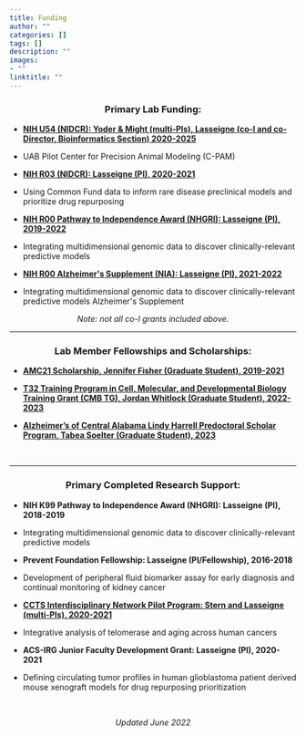 ```yaml
---
title: Funding
author: ""
categories: []
tags: []
description: ""
images:
- ""
linktitle: ""
---
```


### <center>Primary Lab Funding:</center>

* __<a href="https://projectreporter.nih.gov/project_info_description.cfm?aid=10131930&icde=52475269&ddparam=&ddvalue=&ddsub=&cr=11&csb=default&cs=ASC&pball=" target="_blank">NIH U54 (NIDCR): Yoder & Might (multi-PIs), Lasseigne (co-I and co-Director, Bioinformatics Section) 2020-2025</a>__
 * UAB Pilot Center for Precision Animal Modeling (C-PAM)
 
* __<a href="https://projectreporter.nih.gov/project_info_description.cfm?aid=10105688&icde=52475141&ddparam=&ddvalue=&ddsub=&cr=2&csb=default&cs=ASC&MMOpt=" target="_blank">NIH R03 (NIDCR): Lasseigne (PI), 2020-2021</a>__
 * Using Common Fund data to inform rare disease preclinical models and prioritize drug repurposing 
 
* __<a href="https://projectreporter.nih.gov/project_info_description.cfm?aid=9936223&icde=52475141&ddparam=&ddvalue=&ddsub=&cr=1&csb=default&cs=ASC&pball=" target="_blank">NIH R00 Pathway to Independence Award (NHGRI): Lasseigne (PI), 2019-2022</a>__               
 * Integrating multidimensional genomic data to discover clinically-relevant predictive models
 
* __<a href="https://reporter.nih.gov/search/NEwpECgWQEWUazjfXlLIdQ/project-details/10286414#details" target="_blank">NIH R00 Alzheimer's Supplement (NIA): Lasseigne (PI), 2021-2022</a>__
 * Integrating multidimensional genomic data to discover clinically-relevant predictive models Alzheimer's Supplement


_<center>Note: not all co-I grants included above.</center>_

---

### <center>Lab Member Fellowships and Scholarships:</center>

* __<a href="https://sites.uab.edu/amc21scholarsprogram/scholars/" target="_blank">AMC21 Scholarship, Jennifer Fisher (Graduate Student), 2019-2021</a>__

* __<a href="https://www.uab.edu/medicine/cdib/research/opportunities" target="_blank"> T32 Training Program in Cell, Molecular, and Developmental Biology Training Grant (CMB TG), Jordan Whitlock (Graduate Student), 2022-2023</a>__

* __<a href="https://www.uab.edu/medicine/cnet/training/aca-scholar" target="_blank"> Alzheimer’s of Central Alabama Lindy Harrell Predoctoral Scholar Program, Tabea Soelter (Graduate Student), 2023</a>__
<br>

---

### <center>Primary Completed Research Support:</center>

* __NIH K99 Pathway to Independence Award (NHGRI): Lasseigne (PI), 2018-2019__	               
 * Integrating multidimensional genomic data to discover clinically-relevant predictive models

* __Prevent Foundation Fellowship: Lasseigne (PI/Fellowship), 2016-2018__				                     
 * Development of peripheral fluid biomarker assay for early diagnosis and continual monitoring of kidney cancer

* __<a href="https://www.uab.edu/ccts/news-events/news/pilots-2020" target="_blank">CCTS Interdisciplinary Network Pilot Program: Stern and Lasseigne (multi-PIs), 2020-2021</a>__

 * Integrative analysis of telomerase and aging across human cancers
 
* __ACS-IRG Junior Faculty Development Grant: Lasseigne (PI), 2020-2021__

 * Defining circulating tumor profiles in human glioblastoma patient derived mouse xenograft models for drug repurposing prioritization

<br>

_<center>Updated June 2022</center>_

